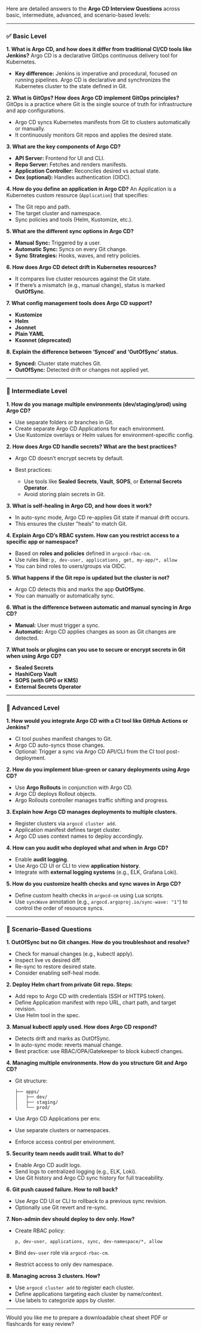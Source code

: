 Here are detailed answers to the **Argo CD Interview Questions** across basic, intermediate, advanced, and scenario-based levels:

---

### ✅ Basic Level

**1. What is Argo CD, and how does it differ from traditional CI/CD tools like Jenkins?**
Argo CD is a declarative GitOps continuous delivery tool for Kubernetes.

* **Key difference:** Jenkins is imperative and procedural, focused on running pipelines. Argo CD is declarative and synchronizes the Kubernetes cluster to the state defined in Git.

**2. What is GitOps? How does Argo CD implement GitOps principles?**
GitOps is a practice where Git is the single source of truth for infrastructure and app configurations.

* Argo CD syncs Kubernetes manifests from Git to clusters automatically or manually.
* It continuously monitors Git repos and applies the desired state.

**3. What are the key components of Argo CD?**

* **API Server:** Frontend for UI and CLI.
* **Repo Server:** Fetches and renders manifests.
* **Application Controller:** Reconciles desired vs actual state.
* **Dex (optional):** Handles authentication (OIDC).

**4. How do you define an application in Argo CD?**
An Application is a Kubernetes custom resource (`Application`) that specifies:

* The Git repo and path.
* The target cluster and namespace.
* Sync policies and tools (Helm, Kustomize, etc.).

**5. What are the different sync options in Argo CD?**

* **Manual Sync:** Triggered by a user.
* **Automatic Sync:** Syncs on every Git change.
* **Sync Strategies:** Hooks, waves, and retry policies.

**6. How does Argo CD detect drift in Kubernetes resources?**

* It compares live cluster resources against the Git state.
* If there’s a mismatch (e.g., manual change), status is marked **OutOfSync**.

**7. What config management tools does Argo CD support?**

* **Kustomize**
* **Helm**
* **Jsonnet**
* **Plain YAML**
* **Ksonnet (deprecated)**

**8. Explain the difference between ‘Synced’ and ‘OutOfSync’ status.**

* **Synced:** Cluster state matches Git.
* **OutOfSync:** Detected drift or changes not applied yet.

---

### 🔹 Intermediate Level

**1. How do you manage multiple environments (dev/staging/prod) using Argo CD?**

* Use separate folders or branches in Git.
* Create separate Argo CD Applications for each environment.
* Use Kustomize overlays or Helm values for environment-specific config.

**2. How does Argo CD handle secrets? What are the best practices?**

* Argo CD doesn’t encrypt secrets by default.
* Best practices:

  * Use tools like **Sealed Secrets**, **Vault**, **SOPS**, or **External Secrets Operator**.
  * Avoid storing plain secrets in Git.

**3. What is self-healing in Argo CD, and how does it work?**

* In auto-sync mode, Argo CD re-applies Git state if manual drift occurs.
* This ensures the cluster "heals" to match Git.

**4. Explain Argo CD’s RBAC system. How can you restrict access to a specific app or namespace?**

* Based on **roles and policies** defined in `argocd-rbac-cm`.
* Use rules like:
  `p, dev-user, applications, get, my-app/*, allow`
* You can bind roles to users/groups via OIDC.

**5. What happens if the Git repo is updated but the cluster is not?**

* Argo CD detects this and marks the app **OutOfSync**.
* You can manually or automatically sync.

**6. What is the difference between automatic and manual syncing in Argo CD?**

* **Manual:** User must trigger a sync.
* **Automatic:** Argo CD applies changes as soon as Git changes are detected.

**7. What tools or plugins can you use to secure or encrypt secrets in Git when using Argo CD?**

* **Sealed Secrets**
* **HashiCorp Vault**
* **SOPS (with GPG or KMS)**
* **External Secrets Operator**

---

### 🔹 Advanced Level

**1. How would you integrate Argo CD with a CI tool like GitHub Actions or Jenkins?**

* CI tool pushes manifest changes to Git.
* Argo CD auto-syncs those changes.
* Optional: Trigger a sync via Argo CD API/CLI from the CI tool post-deployment.

**2. How do you implement blue-green or canary deployments using Argo CD?**

* Use **Argo Rollouts** in conjunction with Argo CD.
* Argo CD deploys Rollout objects.
* Argo Rollouts controller manages traffic shifting and progress.

**3. Explain how Argo CD manages deployments to multiple clusters.**

* Register clusters via `argocd cluster add`.
* Application manifest defines target cluster.
* Argo CD uses context names to deploy accordingly.

**4. How can you audit who deployed what and when in Argo CD?**

* Enable **audit logging**.
* Use Argo CD UI or CLI to view **application history**.
* Integrate with **external logging systems** (e.g., ELK, Grafana Loki).

**5. How do you customize health checks and sync waves in Argo CD?**

* Define custom health checks in `argocd-cm` using Lua scripts.
* Use `syncWave` annotation (e.g., `argocd.argoproj.io/sync-wave: "1"`) to control the order of resource syncs.

---

### 📘 Scenario-Based Questions

**1. OutOfSync but no Git changes. How do you troubleshoot and resolve?**

* Check for manual changes (e.g., kubectl apply).
* Inspect live vs desired diff.
* Re-sync to restore desired state.
* Consider enabling self-heal mode.

**2. Deploy Helm chart from private Git repo. Steps:**

* Add repo to Argo CD with credentials (SSH or HTTPS token).
* Define Application manifest with repo URL, chart path, and target revision.
* Use Helm tool in the spec.

**3. Manual kubectl apply used. How does Argo CD respond?**

* Detects drift and marks as OutOfSync.
* In auto-sync mode: reverts manual change.
* Best practice: use RBAC/OPA/Gatekeeper to block kubectl changes.

**4. Managing multiple environments. How do you structure Git and Argo CD?**

* Git structure:

  ```
  ├── apps/
  │   ├── dev/
  │   ├── staging/
  │   └── prod/
  ```
* Use Argo CD Applications per env.
* Use separate clusters or namespaces.
* Enforce access control per environment.

**5. Security team needs audit trail. What to do?**

* Enable Argo CD audit logs.
* Send logs to centralized logging (e.g., ELK, Loki).
* Use Git history and Argo CD sync history for full traceability.

**6. Git push caused failure. How to roll back?**

* Use Argo CD UI or CLI to rollback to a previous sync revision.
* Optionally use Git revert and re-sync.

**7. Non-admin dev should deploy to dev only. How?**

* Create RBAC policy:

  ```
  p, dev-user, applications, sync, dev-namespace/*, allow
  ```
* Bind `dev-user` role via `argocd-rbac-cm`.
* Restrict access to only dev namespace.

**8. Managing across 3 clusters. How?**

* Use `argocd cluster add` to register each cluster.
* Define applications targeting each cluster by name/context.
* Use labels to categorize apps by cluster.

---

Would you like me to prepare a downloadable cheat sheet PDF or flashcards for easy review?
